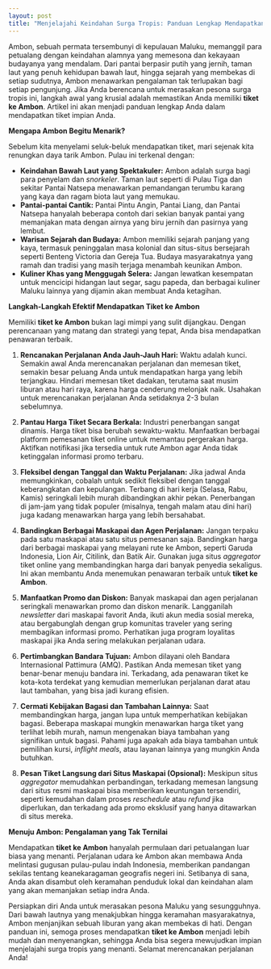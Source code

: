 ```yaml
---
layout: post
title: "Menjelajahi Keindahan Surga Tropis: Panduan Lengkap Mendapatkan Tiket ke Ambon"
---
```


Ambon, sebuah permata tersembunyi di kepulauan Maluku, memanggil para petualang dengan keindahan alamnya yang memesona dan kekayaan budayanya yang mendalam. Dari pantai berpasir putih yang jernih, taman laut yang penuh kehidupan bawah laut, hingga sejarah yang membekas di setiap sudutnya, Ambon menawarkan pengalaman tak terlupakan bagi setiap pengunjung. Jika Anda berencana untuk merasakan pesona surga tropis ini, langkah awal yang krusial adalah memastikan Anda memiliki **tiket ke Ambon**. Artikel ini akan menjadi panduan lengkap Anda dalam mendapatkan tiket impian Anda.

**Mengapa Ambon Begitu Menarik?**

Sebelum kita menyelami seluk-beluk mendapatkan tiket, mari sejenak kita renungkan daya tarik Ambon. Pulau ini terkenal dengan:

*   **Keindahan Bawah Laut yang Spektakuler:** Ambon adalah surga bagi para penyelam dan *snorkeler*. Taman laut seperti di Pulau Tiga dan sekitar Pantai Natsepa menawarkan pemandangan terumbu karang yang kaya dan ragam biota laut yang memukau.
*   **Pantai-pantai Cantik:** Pantai Pintu Angin, Pantai Liang, dan Pantai Natsepa hanyalah beberapa contoh dari sekian banyak pantai yang memanjakan mata dengan airnya yang biru jernih dan pasirnya yang lembut.
*   **Warisan Sejarah dan Budaya:** Ambon memiliki sejarah panjang yang kaya, termasuk peninggalan masa kolonial dan situs-situs bersejarah seperti Benteng Victoria dan Gereja Tua. Budaya masyarakatnya yang ramah dan tradisi yang masih terjaga menambah keunikan Ambon.
*   **Kuliner Khas yang Menggugah Selera:** Jangan lewatkan kesempatan untuk mencicipi hidangan laut segar, sagu papeda, dan berbagai kuliner Maluku lainnya yang dijamin akan membuat Anda ketagihan.

**Langkah-Langkah Efektif Mendapatkan Tiket ke Ambon**

Memiliki **tiket ke Ambon** bukan lagi mimpi yang sulit dijangkau. Dengan perencanaan yang matang dan strategi yang tepat, Anda bisa mendapatkan penawaran terbaik.

1.  **Rencanakan Perjalanan Anda Jauh-Jauh Hari:**
    Waktu adalah kunci. Semakin awal Anda merencanakan perjalanan dan memesan tiket, semakin besar peluang Anda untuk mendapatkan harga yang lebih terjangkau. Hindari memesan tiket dadakan, terutama saat musim liburan atau hari raya, karena harga cenderung melonjak naik. Usahakan untuk merencanakan perjalanan Anda setidaknya 2-3 bulan sebelumnya.

2.  **Pantau Harga Tiket Secara Berkala:**
    Industri penerbangan sangat dinamis. Harga tiket bisa berubah sewaktu-waktu. Manfaatkan berbagai platform pemesanan tiket online untuk memantau pergerakan harga. Aktifkan notifikasi jika tersedia untuk rute Ambon agar Anda tidak ketinggalan informasi promo terbaru.

3.  **Fleksibel dengan Tanggal dan Waktu Perjalanan:**
    Jika jadwal Anda memungkinkan, cobalah untuk sedikit fleksibel dengan tanggal keberangkatan dan kepulangan. Terbang di hari kerja (Selasa, Rabu, Kamis) seringkali lebih murah dibandingkan akhir pekan. Penerbangan di jam-jam yang tidak populer (misalnya, tengah malam atau dini hari) juga kadang menawarkan harga yang lebih bersahabat.

4.  **Bandingkan Berbagai Maskapai dan Agen Perjalanan:**
    Jangan terpaku pada satu maskapai atau satu situs pemesanan saja. Bandingkan harga dari berbagai maskapai yang melayani rute ke Ambon, seperti Garuda Indonesia, Lion Air, Citilink, dan Batik Air. Gunakan juga situs *aggregator* tiket online yang membandingkan harga dari banyak penyedia sekaligus. Ini akan membantu Anda menemukan penawaran terbaik untuk **tiket ke Ambon**.

5.  **Manfaatkan Promo dan Diskon:**
    Banyak maskapai dan agen perjalanan seringkali menawarkan promo dan diskon menarik. Langganilah *newsletter* dari maskapai favorit Anda, ikuti akun media sosial mereka, atau bergabunglah dengan grup komunitas traveler yang sering membagikan informasi promo. Perhatikan juga program loyalitas maskapai jika Anda sering melakukan perjalanan udara.

6.  **Pertimbangkan Bandara Tujuan:**
    Ambon dilayani oleh Bandara Internasional Pattimura (AMQ). Pastikan Anda memesan tiket yang benar-benar menuju bandara ini. Terkadang, ada penawaran tiket ke kota-kota terdekat yang kemudian memerlukan perjalanan darat atau laut tambahan, yang bisa jadi kurang efisien.

7.  **Cermati Kebijakan Bagasi dan Tambahan Lainnya:**
    Saat membandingkan harga, jangan lupa untuk memperhatikan kebijakan bagasi. Beberapa maskapai mungkin menawarkan harga tiket yang terlihat lebih murah, namun mengenakan biaya tambahan yang signifikan untuk bagasi. Pahami juga apakah ada biaya tambahan untuk pemilihan kursi, *inflight meals*, atau layanan lainnya yang mungkin Anda butuhkan.

8.  **Pesan Tiket Langsung dari Situs Maskapai (Opsional):**
    Meskipun situs *aggregator* memudahkan perbandingan, terkadang memesan langsung dari situs resmi maskapai bisa memberikan keuntungan tersendiri, seperti kemudahan dalam proses *reschedule* atau *refund* jika diperlukan, dan terkadang ada promo eksklusif yang hanya ditawarkan di situs mereka.

**Menuju Ambon: Pengalaman yang Tak Ternilai**

Mendapatkan **tiket ke Ambon** hanyalah permulaan dari petualangan luar biasa yang menanti. Perjalanan udara ke Ambon akan membawa Anda melintasi gugusan pulau-pulau indah Indonesia, memberikan pandangan sekilas tentang keanekaragaman geografis negeri ini. Setibanya di sana, Anda akan disambut oleh keramahan penduduk lokal dan keindahan alam yang akan memanjakan setiap indra Anda.

Persiapkan diri Anda untuk merasakan pesona Maluku yang sesungguhnya. Dari bawah lautnya yang menakjubkan hingga keramahan masyarakatnya, Ambon menjanjikan sebuah liburan yang akan membekas di hati. Dengan panduan ini, semoga proses mendapatkan **tiket ke Ambon** menjadi lebih mudah dan menyenangkan, sehingga Anda bisa segera mewujudkan impian menjelajahi surga tropis yang menanti. Selamat merencanakan perjalanan Anda!
